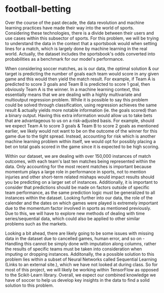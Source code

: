 # football-betting

Over the course of the past decade, the data revolution and machine learning practices have made their way into the world of sports. Considering these technologies, there is a divide between their users and use cases within this subsector of sports. For this problem, we will be trying to understand the data in the context that a sportsbook would when setting lines for a match, which is largely done by machine learning in the real world. Actually, the dataset includes the sportsbook's odds converted into probabilities as a benchmark for our model's performance. 

When considering soccer matches, as is our data, the optimal solution & our target is predicting the number of goals each team would score in any given game and this would then yield the match result. For example, if Team A is predicted to score 3 goals and Team B is predicted to score 1 goal, then obviously Team A is the winner. In a machine learning context, this essentially means that we are dealing with a highly multivariate and multioutput regression problem. While it is possible to say this problem could be solved through classification, using regression achieves the same result & actually yields more notable information (ie. the goals scored) than a binary output. Having this extra information would allow us to take bets that are advantageous to us on a risk-adjusted basis. For example, should we expect Team A to score 3 goals & Team B to score 2 goals as mentioned earlier, we likely would not want to be on the outcome of the winner for this game due to the tight spread. Instead, accounting for risk which is another machine learning problem within itself, we would opt for possibly placing a bet on total goals scored in the game since it is expected to be high scoring.

Within our dataset, we are dealing with over 150,000 instances of match outcomes, with each team's last ten matches being represented within the data. Only accounting for the most recent matches is important because momentum plays a large role in performance in sports, not to mention injuries and other short-term related mishaps would impact results should you be predicting on a larger set of instances. Additionally, it is important to consider that predictions should be made on factors outside of specific team performance, as the same prediction logic must be generalized to all instances within the dataset. Looking further into our data, the role of the calender and the dates on which games were played is extremely important due to the momentum factor involved in sports as mentioned previously. Due to this, we will have to explore new methods of dealing with time series/sequential data, which could also be applied to other similar problems such as the markets.

Looking a bit ahead, there are likely going to be some issues with missing data in the dataset due to cancelled games, human error, and so on - Handling this cannot be simply done with imputation along columns, rather the results of specific teams must be taken into consideration when imputing or dropping instances. Additonally, the a possible solution to this problem lies within a subset of Neural Networks called Sequential Learning (Links to an external site.), which we have not looked at during class. So for most of this project, we will likely be working within TensorFlow as opposed to the Scikit-Learn library. Overall, we expect our combined knowledge we have of soccer to help us develop key insights in the data to find a solid solution to this problem.

